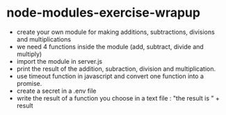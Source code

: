 # node-modules-exercise-wrapup

* create your own module for making additions, subtractions, divisions and multiplications
* we need 4 functions inside the module (add, subtract, divide and multiply)
* import the module in server.js 
* print the result of the addition, subraction, division and multiplication. 
* use timeout function in javascript and convert one function into a promise. 
* create a secret in a .env file 
* write the result of a function you choose in a text file : "the result is " + result
